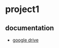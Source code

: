# project1

## documentation
- [google drive](https://drive.google.com/drive/folders/1YJFNYrfd8VamOut_oa05qtyuiER7Ozq2?usp=drive_link)

